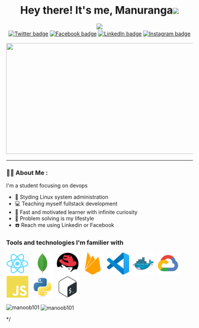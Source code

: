 <div id="header" align="center">
    <h1>Hey there! It's me, Manuranga<img src="https://media.giphy.com/media/hvRJCLFzcasrR4ia7z/giphy.gif" width="30px"/></h1>
    <img src="https://media.giphy.com/media/M9gbBd9nbDrOTu1Mqx/giphy.gif" width="100"/>
</div>

<div id="badges" align="center">
  <a href="https://twitter.com/manoob101"><img alt="Twitter badge" src="https://img.shields.io/badge/Twitter-1DA1F2?style=for-the-badge&logo=twitter&logoColor=white"/></a>
  <a href="https://www.facebook.com/profile.php?id=100091302773227"><img alt="Facebook badge" src="https://img.shields.io/badge/Facebook-1877F2?style=for-the-badge&logo=facebook&logoColor=white"/></a>
   <a href="https://www.linkedin.com/in/sanuja-methmal"><img alt="LinkedIn badge" src="https://img.shields.io/badge/LinkedIn-0077B5?style=for-the-badge&logo=linkedin&logoColor=white"/></a>
  <a href="https://www.instagram.com/sanujamethmal"><img alt="Instagram badge" src="https://img.shields.io/badge/Instagram-E4405F?style=for-the-badge&logo=instagram&logoColor=white"/></a>
</div></br>

<div id="banner" align="center">
  <img src="https://media.giphy.com/media/dWesBcTLavkZuG35MI/giphy.gif" width="600" height="300"/>
</div>

---

### :man_technologist: About Me :
I'm a student focusing on devops
- 🐧 Styding Linux system administration
- 💻 Teaching myself fullstack development
- 🚀 Fast and motivated learner with infinite curiosity 
- 🧠 Problem solving is my lifestyle
- ☎️ Reach me using Linkedin or Facebook

### Tools and technologies I'm familier with
<img src="https://github.com/devicons/devicon/blob/master/icons/react/react-original.svg" height="60" width="60"/>&nbsp;
<img src="https://github.com/devicons/devicon/blob/master/icons/mongodb/mongodb-original.svg" height="60" width="60"/>&nbsp;
<img src="https://github.com/devicons/devicon/blob/master/icons/redhat/redhat-original.svg" height="60" width="60"/>&nbsp;
<img src="https://github.com/devicons/devicon/blob/master/icons/firebase/firebase-plain.svg" height="60" width="60"/>&nbsp;
<img src="https://github.com/devicons/devicon/blob/master/icons/vscode/vscode-original.svg" height="60" width="60"/>&nbsp;
<img src="https://github.com/devicons/devicon/blob/master/icons/docker/docker-original.svg" height="60" width="60"/>&nbsp;
<img src="https://github.com/devicons/devicon/blob/master/icons/googlecloud/googlecloud-original.svg" height="60" width="60"/>&nbsp;
<img src="https://github.com/devicons/devicon/blob/master/icons/javascript/javascript-plain.svg" height="60" width="60"/>&nbsp;
<img src="https://github.com/devicons/devicon/blob/master/icons/python/python-original.svg" height="60" width="60"/>&nbsp;
<img src="https://github.com/devicons/devicon/blob/master/icons/bash/bash-original.svg" height="60" width="60"/>&nbsp;


<p><img align="left" src="https://github-readme-stats.vercel.app/api/top-langs?username=manoob101&show_icons=true&locale=en&layout=compact" alt="manoob101" /></p>

<p>&nbsp;<img align="center" src="https://github-readme-stats.vercel.app/api?username=manoob101&show_icons=true&locale=en" alt="manoob101" /></p>

*/
